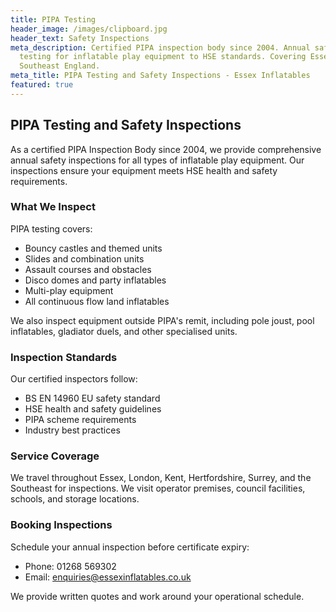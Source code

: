 ```yaml
---
title: PIPA Testing
header_image: /images/clipboard.jpg
header_text: Safety Inspections
meta_description: Certified PIPA inspection body since 2004. Annual safety
  testing for inflatable play equipment to HSE standards. Covering Essex and
  Southeast England.
meta_title: PIPA Testing and Safety Inspections - Essex Inflatables
featured: true
---
```

## PIPA Testing and Safety Inspections

As a certified PIPA Inspection Body since 2004, we provide comprehensive annual safety inspections for all types of inflatable play equipment. Our inspections ensure your equipment meets HSE health and safety requirements.

### What We Inspect

PIPA testing covers:
- Bouncy castles and themed units
- Slides and combination units
- Assault courses and obstacles
- Disco domes and party inflatables
- Multi-play equipment
- All continuous flow land inflatables

We also inspect equipment outside PIPA's remit, including pole joust, pool inflatables, gladiator duels, and other specialised units.

### Inspection Standards

Our certified inspectors follow:
- BS EN 14960 EU safety standard
- HSE health and safety guidelines
- PIPA scheme requirements
- Industry best practices

### Service Coverage

We travel throughout Essex, London, Kent, Hertfordshire, Surrey, and the Southeast for inspections. We visit operator premises, council facilities, schools, and storage locations.

### Booking Inspections

Schedule your annual inspection before certificate expiry:
- Phone: 01268 569302
- Email: enquiries@essexinflatables.co.uk

We provide written quotes and work around your operational schedule.
